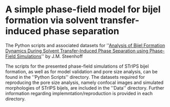 # A simple phase-field model for bijel formation via solvent transfer-induced phase separation
The Python scripts and associated datasets for ''[Analysis of Bijel Formation Dynamics During Solvent Transfer-Induced Phase Separation using Phase-Field Simulations](https://pubs.rsc.org/en/content/articlelanding/2025/cp/d4cp04638b)'' by J.M. Steenhoff

The scripts for the presented phase-field simulations of STrIPS bijel formation, as well as for model validation and pore size analysis, can be found in the ''Python Scripts'' directory. The datasets required for reproducing the pore size analysis, namely confocal images and simulated morphologies of STrIPS bijels, are included in the ''Data'' directory. Further information regarding implemntation/reproduction is provided in each directory. 
